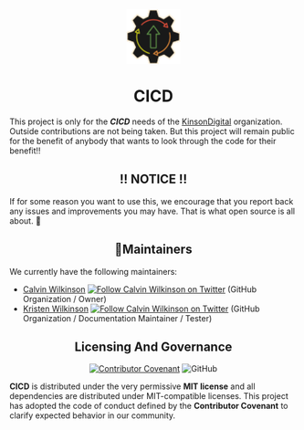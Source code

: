 <div align="center">
    <a href="#"><img align="center" src="./Documentation/Images/cicd-logo.png" height="96"></a>
    <br />
  
</div>

<h1 style="border:0;font-weight:bold" align="center">CICD</h1>

<div align="center">

<!-- TODO: Add badges here -->

</div>

This project is only for the **_CICD_** needs of the [KinsonDigital](https://github.com/KinsonDigital) organization.  Outside contributions are not being taken.  But this project will remain public for the benefit of anybody that wants to look through the code for their benefit!!

<h2 style="font-weight:bold;border:0" align="center" >!! NOTICE !!</h2>

If for some reason you want to use this, we encourage that you report back any issues and improvements you may have.  That is what open source is all about. 🥳

<h2 style="font-weight:bold;border:0" align="center">🔧Maintainers</h2>

We currently have the following maintainers:
- [Calvin Wilkinson](https://twitter.com/KDCoder) [<img src="https://about.twitter.com/etc/designs/about2-twitter/public/img/favicon.ico" alt="Follow Calvin Wilkinson on Twitter" width="16" />](https://twitter.com/KDCoder) (GitHub Organization / Owner)
- [Kristen Wilkinson](https://twitter.com/kswilky) [<img src="https://about.twitter.com/etc/designs/about2-twitter/public/img/favicon.ico" alt="Follow Calvin Wilkinson on Twitter" width="16" />](https://twitter.com/KDCoder) (GitHub Organization / Documentation Maintainer / Tester)


<h2 style="font-weight:bold;border:0" align="center">Licensing And Governance</h2>

<div align="center">

[![Contributor Covenant](https://img.shields.io/badge/Contributor%20Covenant-2.0-4baaaa.svg?style=flat)](code_of_conduct.md)
![GitHub](https://img.shields.io/github/license/kinsondigital/CICD)
</div>

**CICD** is distributed under the very permissive **MIT license** and all dependencies are distributed under MIT-compatible licenses.
This project has adopted the code of conduct defined by the **Contributor Covenant** to clarify expected behavior in our community.
